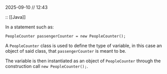 2025-09-10 // 12:43

:: [[Java]]



In a statement such as:

```
PeopleCounter passengerCounter = new PeopleCounter();
```

A `PeopleCounter` class is used to define the type of variable, in this case an object of said class, that `passengerCounter` is meant to be. 

The variable is then instantiated as an object of `PeopleCounter` through the construction call `new PeopleCounter();`.

